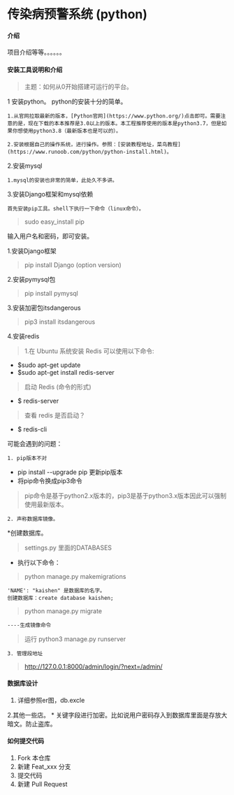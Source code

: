 # 传染病预警系统 (python)

#### 介绍

   项目介绍等等。。。。。。


#### 安装工具说明和介绍
> 主题：如何从0开始搭建可运行的平台。

1 安装python。
    python的安装十分的简单。

    1.从官网拉取最新的版本，[Python官网](https://www.python.org/)点击即可。需要注意的是，现在下载的本本推荐是3.0以上的版本。本工程推荐使用的版本是python3.7，但是如果你想使用python3.8（最新版本也是可以的）。
       
    2.安装根据自己的操作系统，进行操作。参照：[安装教程地址，菜鸟教程](https://www.runoob.com/python/python-install.html)。

2.安装mysql

    1.mysql的安装也非常的简单，此处久不多讲。

3.安装Django框架和mysql依赖
    
    首先安装pip工具。shell下执行一下命令（linux命令）。

> sudo easy_install pip

   输入用户名和密码，即可安装。
    
  1.安装Django框架

> pip install Django (option version)

  2.安装pymysql包

> pip install pymysql

  3.安装加密包itsdangerous
> pip3 install itsdangerous


4.安装redis

> 1.在 Ubuntu 系统安装 Redis 可以使用以下命令:
  * $sudo apt-get update
  * $sudo apt-get install redis-server

> 启动 Redis (命令的形式)
  * $ redis-server

> 查看 redis 是否启动？
  * $ redis-cli
     

可能会遇到的问题：
 
    1. pip版本不对

* pip install --upgrade pip  更新pip版本
* 将pip命令换成pip3命令

>  pip命令是基于python2.x版本的，pip3是基于python3.x版本因此可以强制使用最新版本。       

    2. 声称数据库镜像。
*创建数据库。

> settings.py 里面的DATABASES


* 执行以下命令：
> python manage.py makemigrations

    'NAME': "kaishen" 是数据库的名字。
    创建数据库：create database kaishen;

> python manage.py migrate

    ----生成镜像命令


> 运行  python3  manage.py runserver

    3. 管理段地址

> http://127.0.0.1:8000/admin/login/?next=/admin/

#### 数据库设计

1. 详细参照er图，db.excle

2.其他一些店。
    *  关键字段进行加密。比如说用户密码存入到数据库里面是存放大暗文。防止盗库。



#### 



#### 


#### 如何提交代码

1. Fork 本仓库
2. 新建 Feat_xxx 分支
3. 提交代码
4. 新建 Pull Request



